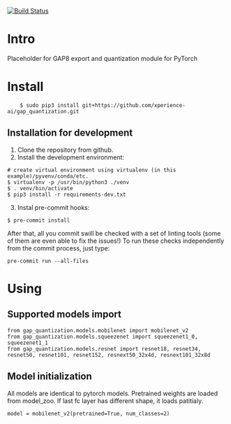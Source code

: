 [![Build Status](https://travis-ci.com/xperience-ai/gap_quantization.svg?branch=master)](https://travis-ci.com/xperience-ai/gap_quantization)

# Intro

Placeholder for GAP8 export and quantization module for PyTorch

# Install

```
    $ sudo pip3 install git+https://github.com/xperience-ai/gap_quantization.git
```

## Installation for development

1. Clone the repository from github.
2. Install the development environment:

```
# create virtual environment using virtualenv (in this example)/pyvenv/conda/etc.
$ virtualenv -p /usr/bin/python3 ./venv
$ . venv/bin/activate
$ pip3 install -r requirements-dev.txt
```
3. Instal pre-commit hooks:
```
$ pre-commit install
```

After that, all you commit swill be checked with a set of linting tools (some of them are even able to fix the issues!)
To run these checks independently from the commit process, just type:
```
pre-commit run --all-files
```

# Using
## Supported models import
```
from gap_quantization.models.mobilenet import mobilenet_v2
from gap_quantization.models.squeezenet import squeezenet1_0, squeezenet1_1
from gap_quantization.models.resnet import resnet18, resnet34, resnet50, resnet101, resnet152, resnext50_32x4d, resnext101_32x8d
```
## Model initialization
All models are identical to pytorch models. Pretrained weights are loaded from model_zoo.
If last fc layer has different shape, it loads patitialy.
```
model = mobilenet_v2(pretrained=True, num_classes=2)
```
